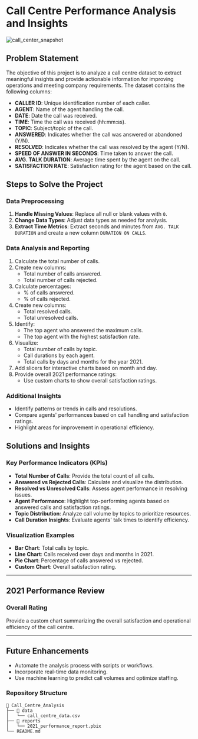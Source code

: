 # Call Centre Performance Analysis and Insights
![call_center_snapshot](https://github.com/user-attachments/assets/70ac834e-86d7-4cfc-831f-48d4dab64aa2)



## Problem Statement
The objective of this project is to analyze a call centre dataset to extract meaningful insights and provide actionable information for improving operations and meeting company requirements. The dataset contains the following columns:

- **CALLER ID**: Unique identification number of each caller.
- **AGENT**: Name of the agent handling the call.
- **DATE**: Date the call was received.
- **TIME**: Time the call was received (hh:mm:ss).
- **TOPIC**: Subject/topic of the call.
- **ANSWERED**: Indicates whether the call was answered or abandoned (Y/N).
- **RESOLVED**: Indicates whether the call was resolved by the agent (Y/N).
- **SPEED OF ANSWER IN SECONDS**: Time taken to answer the call.
- **AVG. TALK DURATION**: Average time spent by the agent on the call.
- **SATISFACTION RATE**: Satisfaction rating for the agent based on the call.

## Steps to Solve the Project

### Data Preprocessing
1. **Handle Missing Values**: Replace all null or blank values with `0`.
2. **Change Data Types**: Adjust data types as needed for analysis.
3. **Extract Time Metrics**: Extract seconds and minutes from `AVG. TALK DURATION` and create a new column `DURATION ON CALLS`.

### Data Analysis and Reporting
1. Calculate the total number of calls.
2. Create new columns:
   - Total number of calls answered.
   - Total number of calls rejected.
3. Calculate percentages:
   - % of calls answered.
   - % of calls rejected.
4. Create new columns:
   - Total resolved calls.
   - Total unresolved calls.
5. Identify:
   - The top agent who answered the maximum calls.
   - The top agent with the highest satisfaction rate.
6. Visualize:
   - Total number of calls by topic.
   - Call durations by each agent.
   - Total calls by days and months for the year 2021.
7. Add slicers for interactive charts based on month and day.
8. Provide overall 2021 performance ratings:
   - Use custom charts to show overall satisfaction ratings.

### Additional Insights
- Identify patterns or trends in calls and resolutions.
- Compare agents' performances based on call handling and satisfaction ratings.
- Highlight areas for improvement in operational efficiency.

## Solutions and Insights

### Key Performance Indicators (KPIs)
- **Total Number of Calls**: Provide the total count of all calls.
- **Answered vs Rejected Calls**: Calculate and visualize the distribution.
- **Resolved vs Unresolved Calls**: Assess agent performance in resolving issues.
- **Agent Performance**: Highlight top-performing agents based on answered calls and satisfaction ratings.
- **Topic Distribution**: Analyze call volume by topics to prioritize resources.
- **Call Duration Insights**: Evaluate agents' talk times to identify efficiency.

### Visualization Examples
- **Bar Chart**: Total calls by topic.
- **Line Chart**: Calls received over days and months in 2021.
- **Pie Chart**: Percentage of calls answered vs rejected.
- **Custom Chart**: Overall satisfaction rating.


---

## 2021 Performance Review
### Overall Rating
Provide a custom chart summarizing the overall satisfaction and operational efficiency of the call centre.

---

## Future Enhancements
- Automate the analysis process with scripts or workflows.
- Incorporate real-time data monitoring.
- Use machine learning to predict call volumes and optimize staffing.

### Repository Structure
```
📂 Call_Centre_Analysis
├── 📁 data
│   └── call_centre_data.csv
├── 📁 reports
│   └── 2021_performance_report.pbix
└── README.md
```



